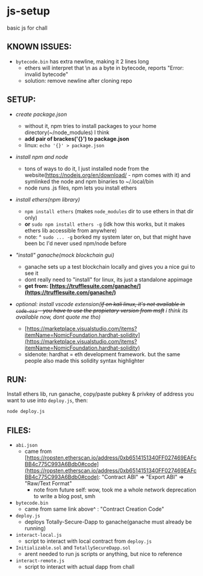 # js-setup
basic js for chall


## KNOWN ISSUES:
- `bytecode.bin` has extra newline, making it 2 lines long
    - ethers will interpret that \n as a byte in bytecode, reports "Error: invalid bytecode"
    - solution: remove newline after cloning repo

## SETUP:
- _create package.json_
    - without it, npm tries to install packages to your home directory(~/node_modules) I think
    - __add pair of brackes('{}') to package.json__
    - linux: ``echo '{}' > package.json``
- _install npm and node_
  - tons of ways to do it, I just installed node from the website(https://nodejs.org/en/download/ - npm comes with it) and symlinked the node and npm binaries to ~/.local/bin
  - node runs .js files, npm lets you install ethers

- _install ethers(npm library)_
  - `npm install ethers` (makes `node_modules` dir to use ethers in that dir only)
  - __or__ `sudo npm install ethers -g` (idk how this works, but it makes ethers lib accessible from anywhere)
  - note: ^ `sudo ... -g` borked my system later on, but that might have been bc I'd never used npm/node before

- _"install" ganache(mock blockchain gui)_
  - ganache sets up a test blockchain locally and gives you a nice gui to see it
  - dont really need to "install" for linux, its just a standalone appimage
  - __get from: [https://trufflesuite.com/ganache/](https://trufflesuite.com/ganache/)__
  
- _optional: install vscode extension(~~if on kali linux, it's not available in `code-oss` - you have to use the propietary version from msft~~ i think its available now, dont quote me tho)_
  - [https://marketplace.visualstudio.com/items?itemName=NomicFoundation.hardhat-solidity](https://marketplace.visualstudio.com/items?itemName=NomicFoundation.hardhat-solidity)
  - sidenote: hardhat = eth development framework. but the same people also made this solidity syntax highlighter

## RUN:
Install ethers lib, run ganache, copy/paste pubkey & privkey of address you want to use into `deploy.js`, then:
```sh
node deploy.js
```

## FILES:
- `abi.json`
    - came from [https://ropsten.etherscan.io/address/0xb6514151340FF027469EAFcBB4c775C993A6Bdb0#code](https://ropsten.etherscan.io/address/0xb6514151340FF027469EAFcBB4c775C993A6Bdb0#code): "Contract ABI" => "Export ABI" => "Raw/Text Format"
        - note from future self: wow, took me a whole network deprecation to write a blog post, smh
- `bytecode.bin`
    - came from same link above^ : "Contract Creation Code"
-  `deploy.js`
    - deploys Totally-Secure-Dapp to ganache(ganache must already be running)
- `interact-local.js`
    - script to interact with local contract from `deploy.js`
- `Initializable.sol` and `TotallySecureDapp.sol`
    - arent needed to run js scripts or anything, but nice to reference
- `interact-remote.js`
    - script to interact with actual dapp from chall
